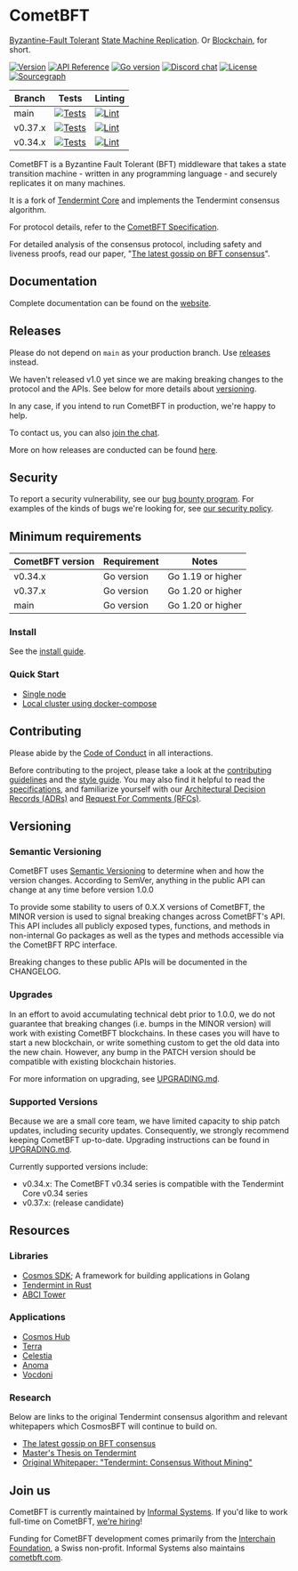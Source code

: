 # CometBFT

[Byzantine-Fault Tolerant][bft] [State Machine Replication][smr]. Or
[Blockchain], for short.

[![Version][version-badge]][version-url]
[![API Reference][api-badge]][api-url]
[![Go version][go-badge]][go-url]
[![Discord chat][discord-badge]][discord-url]
[![License][license-badge]][license-url]
[![Sourcegraph][sg-badge]][sg-url]

| Branch  | Tests                                    | Linting                               |
|---------|------------------------------------------|---------------------------------------|
| main    | [![Tests][tests-badge]][tests-url]       | [![Lint][lint-badge]][lint-url]       |
| v0.37.x | [![Tests][tests-badge-v037x]][tests-url] | [![Lint][lint-badge-v037x]][lint-url] |
| v0.34.x | [![Tests][tests-badge-v034x]][tests-url] | [![Lint][lint-badge-v034x]][lint-url] |

CometBFT is a Byzantine Fault Tolerant (BFT) middleware that takes a
state transition machine - written in any programming language - and securely
replicates it on many machines.

It is a fork of [Tendermint Core][tm-core] and implements the Tendermint
consensus algorithm.

For protocol details, refer to the [CometBFT Specification](./spec/README.md).

For detailed analysis of the consensus protocol, including safety and liveness
proofs, read our paper, "[The latest gossip on BFT
consensus](https://arxiv.org/abs/1807.04938)".

## Documentation

Complete documentation can be found on the
[website](https://docs.cometbft.com/).

## Releases

Please do not depend on `main` as your production branch. Use
[releases](https://github.com/cometbft/cometbft/releases) instead.

We haven't released v1.0 yet
since we are making breaking changes to the protocol and the APIs. See below for
more details about [versioning](#versioning).

In any case, if you intend to run CometBFT in production, we're happy to help.

To contact us, you can also 
[join the chat](https://discord.com/channels/669268347736686612/669283915743232011).

More on how releases are conducted can be found [here](./RELEASES.md).

## Security

To report a security vulnerability, see our [bug bounty
program](https://hackerone.com/cosmos). For examples of the kinds of bugs we're
looking for, see [our security policy](SECURITY.md).

## Minimum requirements

| CometBFT version | Requirement | Notes             |
|------------------|-------------|-------------------|
| v0.34.x          | Go version  | Go 1.19 or higher |
| v0.37.x          | Go version  | Go 1.20 or higher |
| main             | Go version  | Go 1.20 or higher |

### Install

See the [install guide](./docs/guides/install.md).

### Quick Start

- [Single node](./docs/guides/quick-start.md)
- [Local cluster using docker-compose](./docs/networks/docker-compose.md)

## Contributing

Please abide by the [Code of Conduct](CODE_OF_CONDUCT.md) in all interactions.

Before contributing to the project, please take a look at the [contributing
guidelines](CONTRIBUTING.md) and the [style guide](STYLE_GUIDE.md). You may also
find it helpful to read the [specifications](./spec/README.md), and familiarize
yourself with our [Architectural Decision Records
(ADRs)](./docs/architecture/README.md) and [Request For Comments
(RFCs)](./docs/rfc/README.md).

## Versioning

### Semantic Versioning

CometBFT uses [Semantic Versioning](http://semver.org/) to determine when and
how the version changes. According to SemVer, anything in the public API can
change at any time before version 1.0.0

To provide some stability to users of 0.X.X versions of CometBFT, the MINOR
version is used to signal breaking changes across CometBFT's API. This API
includes all publicly exposed types, functions, and methods in non-internal Go
packages as well as the types and methods accessible via the CometBFT RPC
interface.

Breaking changes to these public APIs will be documented in the CHANGELOG.

### Upgrades

In an effort to avoid accumulating technical debt prior to 1.0.0, we do not
guarantee that breaking changes (i.e. bumps in the MINOR version) will work with
existing CometBFT blockchains. In these cases you will have to start a new
blockchain, or write something custom to get the old data into the new chain.
However, any bump in the PATCH version should be compatible with existing
blockchain histories.

For more information on upgrading, see [UPGRADING.md](./UPGRADING.md).

### Supported Versions

Because we are a small core team, we have limited capacity to ship patch
updates, including security updates. Consequently, we strongly recommend keeping
CometBFT up-to-date. Upgrading instructions can be found in
[UPGRADING.md](./UPGRADING.md).

Currently supported versions include:

- v0.34.x: The CometBFT v0.34 series is compatible with the Tendermint Core
  v0.34 series
- v0.37.x: (release candidate)

## Resources

### Libraries

- [Cosmos SDK](http://github.com/cosmos/cosmos-sdk); A framework for building
  applications in Golang
- [Tendermint in Rust](https://github.com/informalsystems/tendermint-rs)
- [ABCI Tower](https://github.com/penumbra-zone/tower-abci)

### Applications

- [Cosmos Hub](https://hub.cosmos.network/)
- [Terra](https://www.terra.money/)
- [Celestia](https://celestia.org/)
- [Anoma](https://anoma.network/)
- [Vocdoni](https://docs.vocdoni.io/)

### Research

Below are links to the original Tendermint consensus algorithm and relevant
whitepapers which CosmosBFT will continue to build on.

- [The latest gossip on BFT consensus](https://arxiv.org/abs/1807.04938)
- [Master's Thesis on Tendermint](https://atrium.lib.uoguelph.ca/xmlui/handle/10214/9769)
- [Original Whitepaper: "Tendermint: Consensus Without Mining"](https://tendermint.com/static/docs/tendermint.pdf)

## Join us

CometBFT is currently maintained by [Informal
Systems](https://informal.systems). If you'd like to work full-time on CometBFT,
[we're hiring](https://informal.systems/careers)!

Funding for CometBFT development comes primarily from the [Interchain
Foundation](https://interchain.io), a Swiss non-profit. Informal Systems also
maintains [cometbft.com](https://cometbft.com).

[bft]: https://en.wikipedia.org/wiki/Byzantine_fault_tolerance
[smr]: https://en.wikipedia.org/wiki/State_machine_replication
[Blockchain]: https://en.wikipedia.org/wiki/Blockchain
[version-badge]: https://img.shields.io/github/v/release/cometbft/cometbft.svg
[version-url]: https://github.com/cometbft/cometbft/releases/latest
[api-badge]: https://camo.githubusercontent.com/915b7be44ada53c290eb157634330494ebe3e30a/68747470733a2f2f676f646f632e6f72672f6769746875622e636f6d2f676f6c616e672f6764646f3f7374617475732e737667
[api-url]: https://pkg.go.dev/github.com/cometbft/cometbft
[go-badge]: https://img.shields.io/badge/go-1.20-blue.svg
[go-url]: https://github.com/moovweb/gvm
[discord-badge]: https://img.shields.io/discord/669268347736686612.svg
[discord-url]: https://discord.gg/cosmosnetwork
[license-badge]: https://img.shields.io/github/license/cometbft/cometbft.svg
[license-url]: https://github.com/cometbft/cometbft/blob/main/LICENSE
[sg-badge]: https://sourcegraph.com/github.com/cometbft/cometbft/-/badge.svg
[sg-url]: https://sourcegraph.com/github.com/cometbft/cometbft?badge
[tests-url]: https://github.com/cometbft/cometbft/actions/workflows/tests.yml
[tests-badge]: https://github.com/cometbft/cometbft/actions/workflows/tests.yml/badge.svg?branch=main
[tests-badge-v037x]: https://github.com/cometbft/cometbft/actions/workflows/tests.yml/badge.svg?branch=v0.37.x
[tests-badge-v034x]: https://github.com/cometbft/cometbft/actions/workflows/tests.yml/badge.svg?branch=v0.34.x
[lint-badge]: https://github.com/cometbft/cometbft/actions/workflows/lint.yml/badge.svg?branch=main
[lint-badge-v034x]: https://github.com/cometbft/cometbft/actions/workflows/lint.yml/badge.svg?branch=v0.34.x
[lint-badge-v037x]: https://github.com/cometbft/cometbft/actions/workflows/lint.yml/badge.svg?branch=v0.37.x
[lint-url]: https://github.com/cometbft/cometbft/actions/workflows/lint.yml
[tm-core]: https://github.com/tendermint/tendermint
